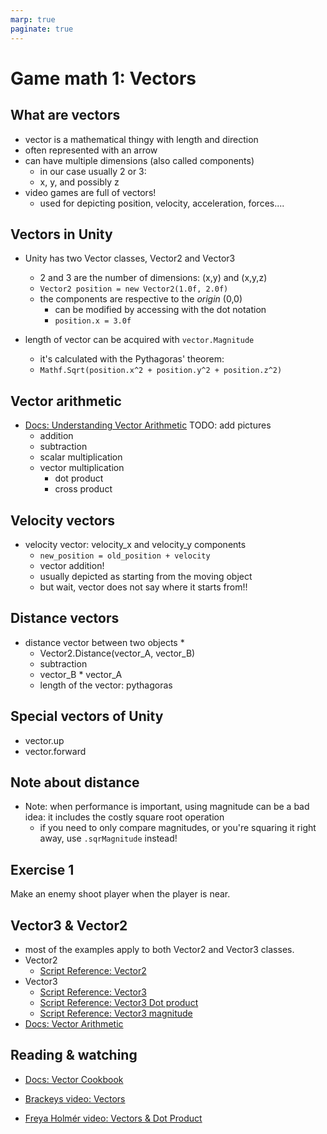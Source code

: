```yaml
---
marp: true
paginate: true
---
```

<!-- headingDivider: 3 -->
<!-- class: invert -->
# Game math 1: Vectors
## What are vectors

* vector is a mathematical thingy with length and direction
* often represented with an arrow
* can have multiple dimensions (also called components)
  * in our case usually 2 or 3: 
  * x, y, and possibly z
* video games are full of vectors!
  * used for depicting position, velocity, acceleration, forces....
## Vectors in Unity

* Unity has two Vector classes, Vector2 and Vector3
  * 2 and 3 are the number of dimensions: (x,y) and (x,y,z)
  * `Vector2 position = new Vector2(1.0f, 2.0f)`
  * the components are respective to the *origin* (0,0)
    * can be modified by accessing with the dot notation
    * `position.x = 3.0f`

* length of vector can be acquired with `vector.Magnitude`
  * it's calculated with the Pythagoras' theorem:
  * `Mathf.Sqrt(position.x^2 + position.y^2 + position.z^2)`
## Vector arithmetic

* [Docs: Understanding Vector Arithmetic](https://docs.unity3d.com/2019.3/Documentation/Manual/UnderstandingVectorArithmetic.html)
  TODO: add pictures
  * addition
  * subtraction
  * scalar multiplication
  * vector multiplication
    * dot product
    * cross product
## Velocity vectors
  * velocity vector: velocity_x and velocity_y components
    * `new_position = old_position + velocity`
    * vector addition!
    * usually depicted as starting from the moving object
    * but wait, vector does not say where it starts from!!
## Distance vectors

* distance vector between two objects
  * 
  * Vector2.Distance(vector_A, vector_B)
  * subtraction
  * vector_B * vector_A
  * length of the vector: pythagoras
  
## Special vectors of Unity

* vector.up
* vector.forward

## Note about distance

* Note: when performance is important, using magnitude can be a bad idea: it includes the costly square root operation
  * if you need to only compare magnitudes, or you're squaring it right away, use `.sqrMagnitude` instead!
## Exercise 1
<!-- _backgroundColor: teal -->

Make an enemy shoot player when the player is near.

## Vector3 & Vector2

* most of the examples apply to both Vector2 and Vector3 classes.
* Vector2
  * [Script Reference: Vector2](https://docs.unity3d.com/ScriptReference/Vector2.html)
* Vector3
  * [Script Reference: Vector3](https://docs.unity3d.com/ScriptReference/Vector3.html)
  * [Script Reference: Vector3 Dot product](https://docs.unity3d.com/ScriptReference/Vector3.Dot.html)
  * [Script Reference: Vector3 magnitude](https://docs.unity3d.com/ScriptReference/Vector3-magnitude.html)
* [Docs: Vector Arithmetic](https://docs.unity3d.com/2019.3/Documentation/Manual/UnderstandingVectorArithmetic.html)

## Reading & watching

* [Docs: Vector Cookbook](https://docs.unity3d.com/2019.3/Documentation/Manual/VectorCookbook.html)

* [Brackeys video: Vectors](https://www.youtube.com/watch?v=wXI9_olSrqo)

* [Freya Holmér video: Vectors & Dot Product](https://www.youtube.com/watch?v=MOYiVLEnhrw)